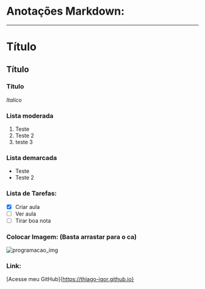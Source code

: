 # Anotações Markdown:

---

# Título
## Título
### Título


_Italico_

### Lista moderada

1. Teste
2. Teste 2
3. teste 3

### Lista demarcada
* Teste
* Teste 2

### Lista de Tarefas:

- [x] Criar aula
- [ ] Ver aula
- [ ] Tirar boa nota

### Colocar Imagem: (Basta arrastar para o ca)
![programacao_img](https://github.com/thiago-igor/Anotacaos_Markdown/assets/85878135/50cf9279-edc6-4f32-9b0f-509e9396c51a)


### Link:

[Acesse meu GitHub]{https://thiago-igor.github.io}


